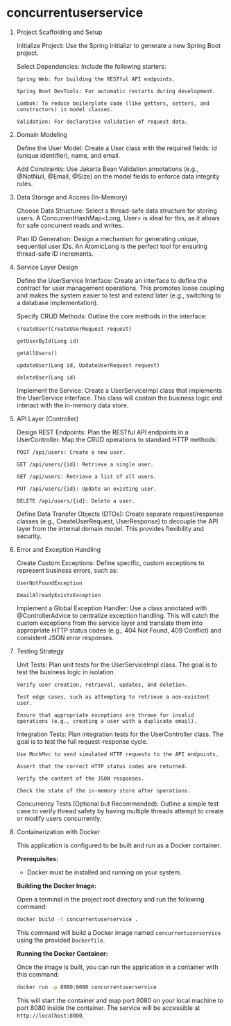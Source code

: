 # concurrentuserservice

1.  Project Scaffolding and Setup

    Initialize Project: Use the Spring Initializr to generate a new Spring Boot project.

    Select Dependencies: Include the following starters:

        Spring Web: For building the RESTful API endpoints.

        Spring Boot DevTools: For automatic restarts during development.

        Lombok: To reduce boilerplate code (like getters, setters, and constructors) in model classes.

        Validation: For declarative validation of request data.

2.  Domain Modeling

    Define the User Model: Create a User class with the required fields: id (unique identifier), name, and email.

    Add Constraints: Use Jakarta Bean Validation annotations (e.g., @NotNull, @Email, @Size) on the model fields to enforce data integrity rules.

3.  Data Storage and Access (In-Memory)

    Choose Data Structure: Select a thread-safe data structure for storing users. A ConcurrentHashMap<Long, User> is ideal for this, as it allows for safe concurrent reads and writes.

    Plan ID Generation: Design a mechanism for generating unique, sequential user IDs. An AtomicLong is the perfect tool for ensuring thread-safe ID increments.

4.  Service Layer Design

    Define the UserService Interface: Create an interface to define the contract for user management operations. This promotes loose coupling and makes the system easier to test and extend later (e.g., switching to a database implementation).

    Specify CRUD Methods: Outline the core methods in the interface:

        createUser(CreateUserRequest request)

        getUserById(Long id)

        getAllUsers()

        updateUser(Long id, UpdateUserRequest request)

        deleteUser(Long id)

    Implement the Service: Create a UserServiceImpl class that implements the UserService interface. This class will contain the business logic and interact with the in-memory data store.

5.  API Layer (Controller)

    Design REST Endpoints: Plan the RESTful API endpoints in a UserController. Map the CRUD operations to standard HTTP methods:

        POST /api/users: Create a new user.

        GET /api/users/{id}: Retrieve a single user.

        GET /api/users: Retrieve a list of all users.

        PUT /api/users/{id}: Update an existing user.

        DELETE /api/users/{id}: Delete a user.

    Define Data Transfer Objects (DTOs): Create separate request/response classes (e.g., CreateUserRequest, UserResponse) to decouple the API layer from the internal domain model. This provides flexibility and security.

6.  Error and Exception Handling

    Create Custom Exceptions: Define specific, custom exceptions to represent business errors, such as:

        UserNotFoundException

        EmailAlreadyExistsException

    Implement a Global Exception Handler: Use a class annotated with @ControllerAdvice to centralize exception handling. This will catch the custom exceptions from the service layer and translate them into appropriate HTTP status codes (e.g., 404 Not Found, 409 Conflict) and consistent JSON error responses.

7.  Testing Strategy

    Unit Tests: Plan unit tests for the UserServiceImpl class. The goal is to test the business logic in isolation.

        Verify user creation, retrieval, updates, and deletion.

        Test edge cases, such as attempting to retrieve a non-existent user.

        Ensure that appropriate exceptions are thrown for invalid operations (e.g., creating a user with a duplicate email).

    Integration Tests: Plan integration tests for the UserController class. The goal is to test the full request-response cycle.

        Use MockMvc to send simulated HTTP requests to the API endpoints.

        Assert that the correct HTTP status codes are returned.

        Verify the content of the JSON responses.

        Check the state of the in-memory store after operations.

    Concurrency Tests (Optional but Recommended): Outline a simple test case to verify thread safety by having multiple threads attempt to create or modify users concurrently.

8.  Containerization with Docker

    This application is configured to be built and run as a Docker container.

    **Prerequisites:**
    - Docker must be installed and running on your system.

    **Building the Docker Image:**

    Open a terminal in the project root directory and run the following command:

    ```sh
    docker build -t concurrentuserservice .
    ```

    This command will build a Docker image named `concurrentuserservice` using the provided `Dockerfile`.

    **Running the Docker Container:**

    Once the image is built, you can run the application in a container with this command:

    ```sh
    docker run -p 8080:8080 concurrentuserservice
    ```

    This will start the container and map port 8080 on your local machine to port 8080 inside the container. The service will be accessible at `http://localhost:8080`.
